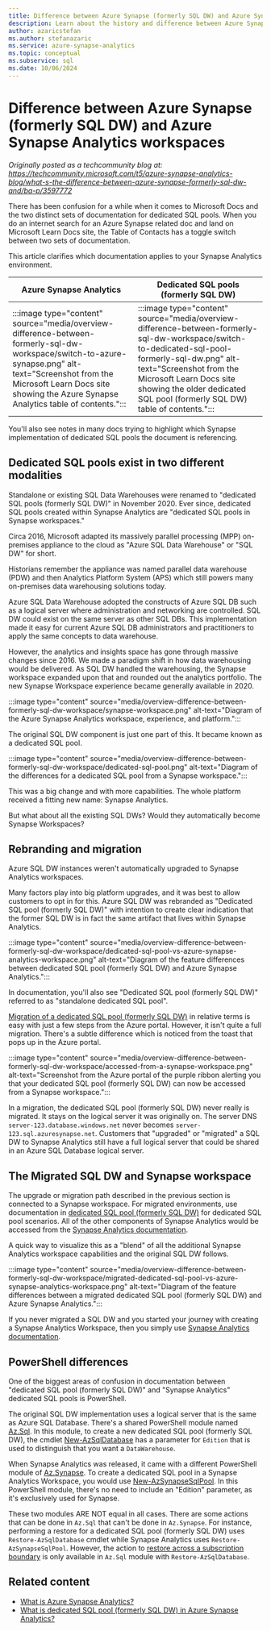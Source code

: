 ```yaml
---
title: Difference between Azure Synapse (formerly SQL DW) and Azure Synapse Analytics workspaces
description: Learn about the history and difference between Azure Synapse (formerly SQL DW) and Azure Synapse Analytics workspaces.
author: azaricstefan
ms.author: stefanazaric
ms.service: azure-synapse-analytics
ms.topic: conceptual
ms.subservice: sql
ms.date: 10/06/2024
---
```


# Difference between Azure Synapse (formerly SQL DW) and Azure Synapse Analytics workspaces

*Originally posted as a techcommunity blog at: https://techcommunity.microsoft.com/t5/azure-synapse-analytics-blog/what-s-the-difference-between-azure-synapse-formerly-sql-dw-and/ba-p/3597772*

There has been confusion for a while when it comes to Microsoft Docs and the two distinct sets of documentation for dedicated SQL pools. When you do an internet search for an Azure Synapse related doc and land on Microsoft Learn Docs site, the Table of Contacts has a toggle switch between two sets of documentation.

This article clarifies which documentation applies to your Synapse Analytics environment.

|Azure Synapse Analytics  |Dedicated SQL pools (formerly SQL DW)  |
|---------|---------|
|:::image type="content" source="media/overview-difference-between-formerly-sql-dw-workspace/switch-to-azure-synapse.png" alt-text="Screenshot from the Microsoft Learn Docs site showing the Azure Synapse Analytics table of contents."::: | :::image type="content" source="media/overview-difference-between-formerly-sql-dw-workspace/switch-to-dedicated-sql-pool-formerly-sql-dw.png" alt-text="Screenshot from the Microsoft Learn Docs site showing the older dedicated SQL pool (formerly SQL DW) table of contents."::: |

You'll also see notes in many docs trying to highlight which Synapse implementation of dedicated SQL pools the document is referencing.

## Dedicated SQL pools exist in two different modalities

Standalone or existing SQL Data Warehouses were renamed to "dedicated SQL pools (formerly SQL DW)" in November 2020. Ever since, dedicated SQL pools created within Synapse Analytics are "dedicated SQL pools in Synapse workspaces."

Circa 2016, Microsoft adapted its massively parallel processing (MPP) on-premises appliance to the cloud as "Azure SQL Data Warehouse" or "SQL DW" for short.

Historians remember the appliance was named parallel data warehouse (PDW) and then Analytics Platform System (APS) which still powers many on-premises data warehousing solutions today.

Azure SQL Data Warehouse adopted the constructs of Azure SQL DB such as a logical server where administration and networking are controlled. SQL DW could exist on the same server as other SQL DBs. This implementation made it easy for current Azure SQL DB administrators and practitioners to apply the same concepts to data warehouse.

However, the analytics and insights space has gone through massive changes since 2016. We made a paradigm shift in how data warehousing would be delivered. As SQL DW handled the warehousing, the Synapse workspace expanded upon that and rounded out the analytics portfolio. The new Synapse Workspace experience became generally available in 2020.

:::image type="content" source="media/overview-difference-between-formerly-sql-dw-workspace/synapse-workspace.png" alt-text="Diagram of the Azure Synapse Analytics workspace, experience, and platform.":::

The original SQL DW component is just one part of this. It became known as a dedicated SQL pool. 

:::image type="content" source="media/overview-difference-between-formerly-sql-dw-workspace/dedicated-sql-pool.png" alt-text="Diagram of the differences for a dedicated SQL pool from a Synapse workspace.":::

This was a big change and with more capabilities. The whole platform received a fitting new name: Synapse Analytics.

But what about all the existing SQL DWs? Would they automatically become Synapse Workspaces?

## Rebranding and migration

Azure SQL DW instances weren't automatically upgraded to Synapse Analytics workspaces. 

Many factors play into big platform upgrades, and it was best to allow customers to opt in for this. Azure SQL DW was rebranded as "Dedicated SQL pool (formerly SQL DW)" with intention to create clear indication that the former SQL DW is in fact the same artifact that lives within Synapse Analytics.

:::image type="content" source="media/overview-difference-between-formerly-sql-dw-workspace/dedicated-sql-pool-vs-azure-synapse-analytics-workspace.png" alt-text="Diagram of the feature differences between dedicated SQL pool (formerly SQL DW) and Azure Synapse Analytics.":::

In documentation, you'll also see "Dedicated SQL pool (formerly SQL DW)" referred to as "standalone dedicated SQL pool".

[Migration of a dedicated SQL pool (formerly SQL DW)](../sql-data-warehouse/workspace-connected-create.md) in relative terms is easy with just a few steps from the Azure portal. However, it isn't quite a full migration. There's a subtle difference which is noticed from the toast that pops up in the Azure portal.

:::image type="content" source="media/overview-difference-between-formerly-sql-dw-workspace/accessed-from-a-synapse-workspace.png" alt-text="Screenshot from the Azure portal of the purple ribbon alerting you that your dedicated SQL pool (formerly SQL DW) can now be accessed from a Synapse workspace.":::

In a migration, the dedicated SQL pool (formerly SQL DW) never really is migrated. It stays on the logical server it was originally on. The server DNS `server-123.database.windows.net` never becomes `server-123.sql.azuresynapse.net`. Customers that "upgraded" or "migrated" a SQL DW to Synapse Analytics still have a full logical server that could be shared in an Azure SQL Database logical server.

## The Migrated SQL DW and Synapse workspace

The upgrade or migration path described in the previous section is connected to a Synapse workspace. For migrated environments, use documentation in [dedicated SQL pool (formerly SQL DW)](../sql-data-warehouse/sql-data-warehouse-overview-what-is.md) for dedicated SQL pool scenarios. All of the other components of Synapse Analytics would be accessed from the [Synapse Analytics documentation](../overview-what-is.md).

A quick way to visualize this as a "blend" of all the additional Synapse Analytics workspace capabilities and the original SQL DW follows.

:::image type="content" source="media/overview-difference-between-formerly-sql-dw-workspace/migrated-dedicated-sql-pool-vs-azure-synapse-analytics-workspace.png" alt-text="Diagram of the feature differences between a migrated dedicated SQL pool (formerly SQL DW) and Azure Synapse Analytics.":::

If you never migrated a SQL DW and you started your journey with creating a Synapse Analytics Workspace, then you simply use [Synapse Analytics documentation](../overview-what-is.md).


## PowerShell differences

One of the biggest areas of confusion in documentation between "dedicated SQL pool (formerly SQL DW)" and "Synapse Analytics" dedicated SQL pools is PowerShell.

The original SQL DW implementation uses a logical server that is the same as Azure SQL Database. There's a shared PowerShell module named [Az.Sql](/powershell/module/az.sql). In this module, to create a new dedicated SQL pool (formerly SQL DW), the cmdlet [New-AzSqlDatabase](/powershell/module/az.sql/new-azsqldatabase) has a parameter for `Edition` that is used to distinguish that you want a `DataWarehouse`.

When Synapse Analytics was released, it came with a different PowerShell module of [Az.Synapse](/powershell/module/az.synapse). To create a dedicated SQL pool in a Synapse Analytics Workspace, you would use [New-AzSynapseSqlPool](/powershell/module/az.synapse/new-azsynapsesqlpool). In this PowerShell module, there's no need to include an "Edition" parameter, as it's exclusively used for Synapse.

These two modules ARE NOT equal in all cases. There are some actions that can be done in `Az.Sql` that can't be done in `Az.Synapse`. For instance, performing a restore for a dedicated SQL pool (formerly SQL DW) uses `Restore-AzSqlDatabase` cmdlet while Synapse Analytics uses `Restore-AzSynapseSqlPool`. However, the action to [restore across a subscription boundary](../sql-data-warehouse/sql-data-warehouse-restore-active-paused-dw.md#restore-an-existing-dedicated-sql-pool-formerly-sql-dw-to-a-different-subscription-through-powershell) is only available in `Az.Sql` module with `Restore-AzSqlDatabase`.

## Related content

- [What is Azure Synapse Analytics?](../overview-what-is.md)
- [What is dedicated SQL pool (formerly SQL DW) in Azure Synapse Analytics?](../sql-data-warehouse/sql-data-warehouse-overview-what-is.md)

